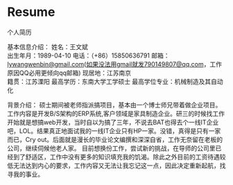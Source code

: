 Resume
======

个人简历

基本信息介绍：
姓名：王文斌  
出生年月：1989-04-10
电话：（+86）15850636791
邮箱：lywangwenbin@gmail.com(如果没法用gmail就发790149807@qq.com，工作原因QQ必用更倾向qq邮箱)
现居地：江苏南京  
籍贯：江苏溧阳
最高学历：东南大学工学硕士
最高学位专业：机械制造及其自动化

背景介绍：
  硕士期间被老师指派搞项目，基本由一个博士师兄带着做企业项目。工作内容是开发B/S架构的ERP系统,客户领域是家具制造企业。研三的时候找工作开始就是想搞web开发，当时自以为搞了三年，不说去BAT也得去个一线IT企业吧，LOL。结果真正地面试我的一线IT企业只有HP一家。没错，真得是只有一家而已，Cry out。后面就是漫长的毕业论文编撰和深深自省，工作无奈留在老板的公司，继续伺候他老人家。
  目前想换份工作，尝试新的挑战，在导师的公司里已经到了舒适区，工作中没有更多的知识填充我的饥渴。除此之外目前的工资待遇较低无法达到内心的要求，工作内容又无法让我忘记这一点，因此决定重新起航，找寻我的事业。


  
